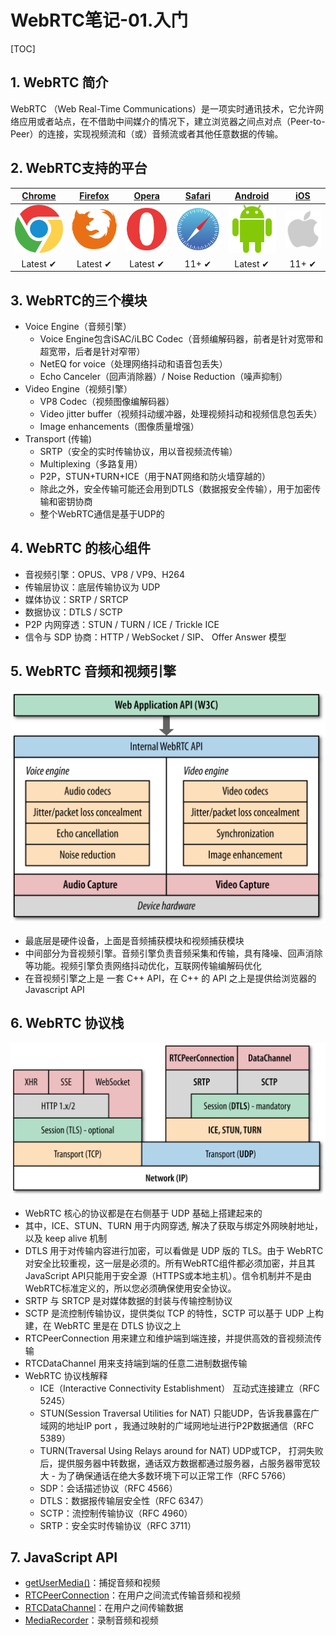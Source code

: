# WebRTC笔记-01.入门

[TOC]

## 1. WebRTC 简介

WebRTC （Web Real-Time Communications）是一项实时通讯技术，它允许网络应用或者站点，在不借助中间媒介的情况下，建立浏览器之间点对点（Peer-to-Peer）的连接，实现视频流和（或）音频流或者其他任意数据的传输。

## 2. WebRTC支持的平台

| [Chrome](http://chrome.google.com/) | [Firefox](https://www.mozilla.org/en-US/firefox/new/) | [Opera](http://www.opera.com/) | [Safari](https://webrtc.org/native-code/ios/) | [Android](https://webrtc.org/native-code/android/) | [iOS](https://webrtc.org/native-code/ios/) |
| :---------------------------------: | :---------------------------------------------------: | :----------------------------: | :-------------------------------------------: | :------------------------------------------------: | :----------------------------------------: |
|    ![chrome](chrome-128x128.png)    |            ![firefox](firefox-128x128.png)            |  ![Opera](opera-128x128.png)   |         ![apple](Safari-128x128.png)          |          ![android](android-128x128.png)           |        ![apple](apple-128x128.png)         |
|              Latest ✔               |                       Latest ✔                        |            Latest ✔            |                     11+ ✔                     |                      Latest ✔                      |                   11+ ✔                    |

## 3. WebRTC的三个模块

- Voice Engine（音频引擎）  
  - Voice Engine包含iSAC/iLBC Codec（音频编解码器，前者是针对宽带和超宽带，后者是针对窄带）  
  - NetEQ for voice（处理网络抖动和语音包丢失）  
  - Echo Canceler（回声消除器）/ Noise Reduction（噪声抑制）  
- Video Engine（视频引擎）  
  - VP8 Codec（视频图像编解码器）  
  - Video jitter buffer（视频抖动缓冲器，处理视频抖动和视频信息包丢失）  
  - Image enhancements（图像质量增强）  
- Transport (传输)
  - SRTP（安全的实时传输协议，用以音视频流传输）  
  - Multiplexing（多路复用）  
  - P2P，STUN+TURN+ICE（用于NAT网络和防火墙穿越的）  
  - 除此之外，安全传输可能还会用到DTLS（数据报安全传输），用于加密传输和密钥协商
  - 整个WebRTC通信是基于UDP的

## 4. WebRTC 的核心组件  

- 音视频引擎：OPUS、VP8 / VP9、H264  
- 传输层协议：底层传输协议为 UDP  
- 媒体协议：SRTP / SRTCP  
- 数据协议：DTLS / SCTP  
- P2P 内网穿透：STUN / TURN / ICE / Trickle ICE  
- 信令与 SDP 协商：HTTP / WebSocket / SIP、 Offer Answer 模型

## 5. WebRTC 音频和视频引擎  

![WebRTC音频和视频引擎](WebRTC音频和视频引擎.png)  

- 最底层是硬件设备，上面是音频捕获模块和视频捕获模块  
- 中间部分为音视频引擎。音频引擎负责音频采集和传输，具有降噪、回声消除等功能。视频引擎负责网络抖动优化，互联网传输编解码优化  
- 在音视频引擎之上是 一套 C++ API，在 C++ 的 API 之上是提供给浏览器的Javascript API

## 6. WebRTC 协议栈  

![WebRTC协议栈](WebRTC协议栈.png)

- WebRTC 核心的协议都是在右侧基于 UDP 基础上搭建起来的  
- 其中，ICE、STUN、TURN 用于内网穿透, 解决了获取与绑定外网映射地址，以及 keep alive 机制  
- DTLS 用于对传输内容进行加密，可以看做是 UDP 版的 TLS。由于 WebRTC 对安全比较重视，这一层是必须的。所有WebRTC组件都必须加密，并且其JavaScript API只能用于安全源（HTTPS或本地主机）。信令机制并不是由WebRTC标准定义的，所以您必须确保使用安全协议。  
- SRTP 与 SRTCP 是对媒体数据的封装与传输控制协议  
- SCTP 是流控制传输协议，提供类似 TCP 的特性，SCTP 可以基于 UDP 上构建，在 WebRTC 里是在 DTLS 协议之上  
- RTCPeerConnection 用来建立和维护端到端连接，并提供高效的音视频流传输  
- RTCDataChannel 用来支持端到端的任意二进制数据传输  
- WebRTC 协议栈解释  
  - ICE（Interactive Connectivity Establishment）
    互动式连接建立（RFC 5245）  
  - STUN(Session Traversal Utilities for NAT)
    只能UDP，告诉我暴露在广域网的地址IP port ，我通过映射的广域网地址进行P2P数据通信（RFC 5389）  
  - TURN(Traversal Using Relays around for NAT)
    UDP或TCP， 打洞失败后，提供服务器中转数据，通话双方数据都通过服务器，占服务器带宽较大 - 为了确保通话在绝大多数环境下可以正常工作（RFC 5766）  
  - SDP：会话描述协议（RFC 4566）  
  - DTLS：数据报传输层安全性（RFC 6347）  
  - SCTP：流控制传输协议（RFC 4960）  
  - SRTP：安全实时传输协议（RFC 3711）

## 7. JavaScript API  

- [getUserMedia()](https://webrtc.github.io/samples/src/content/getusermedia/gum/)：捕捉音频和视频  
- [RTCPeerConnection](https://webrtc.github.io/samples/src/content/peerconnection/pc1/)：在用户之间流式传输音频和视频  
- [RTCDataChannel](https://webrtc.github.io/samples/src/content/datachannel/basic/)：在用户之间传输数据  
- [MediaRecorder](https://webrtc.github.io/samples/src/content/getusermedia/record/)：录制音频和视频  
